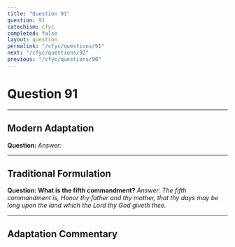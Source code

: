 ```yaml
---
title: "Question 91"
question: 91
catechism: cfyc
completed: false
layout: question
permalink: "/cfyc/questions/91"
next: "/cfyc/questions/92"
previous: "/cfyc/questions/90"
---
```

# Question 91
---
## Modern Adaptation
<strong>
    Question:
</strong>

<em>
    Answer:
</em>

---
## Traditional Formulation
<strong>
    Question: What is the fifth commandment?
</strong>

<em>
    Answer: The fifth commandment is, Honor thy father and thy mother, that thy days may be long upon the land which the Lord thy God giveth thee.
</em>

---
## Adaptation Commentary
